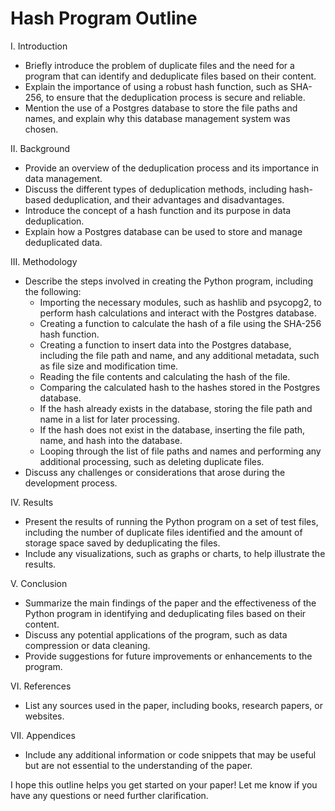 # Hash Program Outline

I. Introduction

* Briefly introduce the problem of duplicate files and the need for a program that can identify and deduplicate files based on their content.
* Explain the importance of using a robust hash function, such as SHA-256, to ensure that the deduplication process is secure and reliable.
* Mention the use of a Postgres database to store the file paths and names, and explain why this database management system was chosen.

II. Background

* Provide an overview of the deduplication process and its importance in data management.
* Discuss the different types of deduplication methods, including hash-based deduplication, and their advantages and disadvantages.
* Introduce the concept of a hash function and its purpose in data deduplication.
* Explain how a Postgres database can be used to store and manage deduplicated data.

III. Methodology

* Describe the steps involved in creating the Python program, including the following:
	+ Importing the necessary modules, such as hashlib and psycopg2, to perform hash calculations and interact with the Postgres database.
	+ Creating a function to calculate the hash of a file using the SHA-256 hash function.
	+ Creating a function to insert data into the Postgres database, including the file path and name, and any additional metadata, such as file size and modification time.
	+ Reading the file contents and calculating the hash of the file.
	+ Comparing the calculated hash to the hashes stored in the Postgres database.
	+ If the hash already exists in the database, storing the file path and name in a list for later processing.
	+ If the hash does not exist in the database, inserting the file path, name, and hash into the database.
	+ Looping through the list of file paths and names and performing any additional processing, such as deleting duplicate files.
* Discuss any challenges or considerations that arose during the development process.

IV. Results

* Present the results of running the Python program on a set of test files, including the number of duplicate files identified and the amount of storage space saved by deduplicating the files.
* Include any visualizations, such as graphs or charts, to help illustrate the results.

V. Conclusion

* Summarize the main findings of the paper and the effectiveness of the Python program in identifying and deduplicating files based on their content.
* Discuss any potential applications of the program, such as data compression or data cleaning.
* Provide suggestions for future improvements or enhancements to the program.

VI. References

* List any sources used in the paper, including books, research papers, or websites.

VII. Appendices

* Include any additional information or code snippets that may be useful but are not essential to the understanding of the paper.

I hope this outline helps you get started on your paper! Let me know if you have any questions or need further clarification.